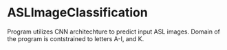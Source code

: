# ASLImageClassification

Program utilizes CNN architechture to predict input ASL images. 
Domain of the program is contstrained to letters A-I, and K.
